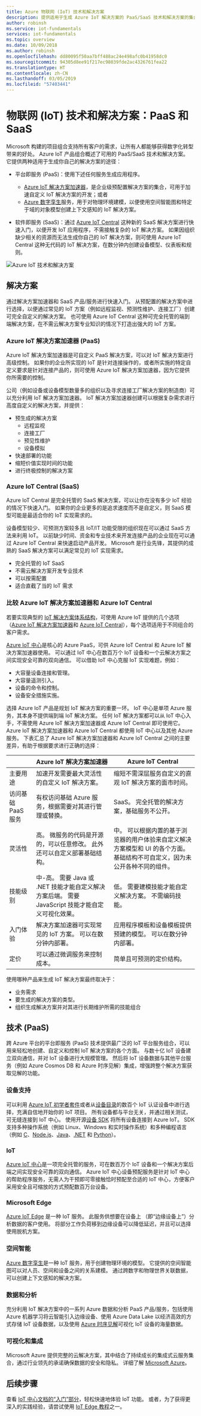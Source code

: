 ```yaml
---
title: Azure 物联网 (IoT) 技术和解决方案
description: 提供适用于生成 Azure IoT 解决方案的 PaaS/SaaS 技术和解决方案的集合。
author: robinsh
ms.service: iot-fundamentals
services: iot-fundamentals
ms.topic: overview
ms.date: 10/09/2018
ms.author: robinsh
ms.openlocfilehash: dd80095f50aa7bff488ac24e498afc0b41958dc0
ms.sourcegitcommit: 94305d8ee91f217ec98039fde2ac4326761fea22
ms.translationtype: HT
ms.contentlocale: zh-CN
ms.lasthandoff: 03/05/2019
ms.locfileid: "57403441"
---
```

# <a name="internet-of-things-iot-technologies-and-solutions-paas-and-saas"></a>物联网 (IoT) 技术和解决方案：PaaS 和 SaaS

Microsoft 构建的项目组合支持所有客户的需求，让所有人都能够获得数字化转型带来的好处。 Azure IoT 产品组合概述了可用的 PaaS/SaaS 技术和解决方案。 它提供两种适用于生成你自己的解决方案的途径：

- 平台即服务 (PaaS)：使用下述任何服务生成应用程序。
    - [Azure IoT 解决方案加速器](https://www.azureiotsolutions.com/)，是企业级预配置解决方案的集合，可用于加速自定义 IoT 解决方案的开发；或者 
    - [Azure 数字孪生](https://azure.microsoft.com/services/digital-twins/)服务，用于对物理环境建模，以便使用空间智能图和特定于域的对象模型创建上下文感知的 IoT 解决方案。

- 软件即服务 (SaaS)：通过 [Azure IoT Central](https://azure.microsoft.com/services/iot-central/) 这种新的 SaaS 解决方案进行快速入门，以便开发 IoT 应用程序，不需接触复杂的 IoT 解决方案。 如果因组织缺少相关的资源而无法生成你自己的 IoT 解决方案，则可使用 Azure IoT Central 这种无代码的 IoT 解决方案，在数分钟内创建设备模型、仪表板和规则。

![Azure IoT 技术和解决方案](./media/iot-services-and-technologies/paas-saas-technologies-solutions.png)

## <a name="solutions"></a>解决方案

通过解决方案加速器和 SaaS 产品/服务进行快速入门。 从预配置的解决方案中进行选择，以便通过常见的 IoT 方案（例如远程监视、预测性维护、连接工厂）创建可完全自定义的解决方案。 也可使用 Azure IoT Central 这种可完全托管的端到端解决方案，在不需云解决方案专业知识的情况下打造出强大的 IoT 方案。

### <a name="azure-iot-solution-accelerators-paas"></a>Azure IoT 解决方案加速器 (PaaS)

Azure IoT 解决方案加速器是可自定义 PaaS 解决方案，可以对 IoT 解决方案进行高级控制。 如果你的企业所实现的 IoT 是针对连接操作的，或者所实施的特定自定义要求是针对连接产品的，则可使用 Azure IoT 解决方案加速器，因为它提供你所需要的控制。 

公司（例如设备或设备模型数量多的组织以及寻求连接工厂解决方案的制造商）可以充分利用 IoT 解决方案加速器。 IoT 解决方案加速器创建可以根据复杂需求进行高度自定义的解决方案，并提供： 

- 预生成的解决方案
    - 远程监视
    - 连接工厂
    - 预见性维护
    - 设备模拟
- 快速部署的功能
- 缩短价值实现时间的功能
- 进行终极控制的解决方案 
 
### <a name="azure-iot-central-saas"></a>Azure IoT Central (SaaS)

Azure IoT Central 是完全托管的 SaaS 解决方案，可以让你在没有多少 IoT 经验的情况下快速入门。 如果你的企业更多的是追求速度而不是自定义，则 SaaS 模型可能是最适合你的 IoT 实现需求的。 

设备模型较少、可预测方案较多且 IoT/IT 功能受限的组织现在可以通过 SaaS 方法来利用 IoT。 以前缺少时间、资金和专业技术来开发连接产品的企业现在可以通过 Azure IoT Central 来快速启动产品开发。 Microsoft 是行业先锋，其提供的成熟的 SaaS 解决方案可以满足常见的 IoT 实现需求。 

- 完全托管的 IoT SaaS
- 不需云解决方案开发专业技术
- 可以按需配置
- 适合直截了当的 IoT 需求

### <a name="compare-azure-iot-solution-accelerators-and-azure-iot-central"></a>比较 Azure IoT 解决方案加速器和 Azure IoT Central

若要实现典型的 [IoT 解决方案体系结构](/azure/iot-fundamentals/iot-introduction)，可使用 Azure IoT 提供的几个选项（[Azure IoT 解决方案加速器](/azure/iot-suite)和 [Azure IoT Central](https://www.microsoft.com/internet-of-things/iot-central-saas-solutions)），每个选项适用于不同组合的客户需求。

[Azure IoT 中心](https://azure.microsoft.com/services/iot-hub/)是核心的 Azure PaaS，可供 Azure IoT Central 和 Azure IoT 解决方案加速器使用。 可以通过 IoT 中心在数百万个 IoT 设备和一个云解决方案之间实现安全可靠的双向通信。 可以借助 IoT 中心克服 IoT 实现难题，例如：

* 大容量设备连接和管理。
* 大容量遥测引入。
* 设备的命令和控制。
* 设备安全措施实施。

选择 Azure IoT 产品是规划 IoT 解决方案的重要一环。 IoT 中心是单项 Azure 服务，其本身不提供端到端 IoT 解决方案。 任何 IoT 解决方案都可以从 IoT 中心入手，不需使用 Azure IoT 解决方案加速器或 Azure IoT Central 即可使用它。 Azure IoT 解决方案加速器和 Azure IoT Central 都使用 IoT 中心以及其他 Azure 服务。 下表汇总了 Azure IoT 解决方案加速器和 Azure IoT Central 之间的主要差异，有助于根据要求进行正确的选择：

|                        | Azure IoT 解决方案加速器 | Azure IoT Central |
| ---------------------- | --------- | ----------- |
| 主要用途 | 加速开发需要最大灵活性的自定义 IoT 解决方案。 | 缩短不需深层服务自定义的直观 IoT 解决方案的面市时间。 |
| 访问基础 PaaS 服务          | 有权访问基础 Azure 服务，根据需要对其进行管理或替换。 | SaaS。 完全托管的解决方案，基础服务不公开。 |
| 灵活性            | 高。 微服务的代码是开源的，可以任意修改。 此外还可以自定义部署基础结构。| 中。 可以根据内置的基于浏览器的用户体验来自定义解决方案模型和 UI 的各个方面。 基础结构不可自定义，因为未公开各种不同的组件。|
| 技能级别                 | 中-高。 需要 Java 或 .NET 技能才能自定义解决方案后端。 需要 JavaScript 技能才能自定义可视化效果。 | 低。 需要建模技能才能自定义解决方案。 不需编码技能。 |
| 入门体验 | 解决方案加速器可实现常见的 IoT 方案。 可以在数分钟内部署。 | 应用程序模板和设备模板提供预建的模型。 可以在数分钟内部署。 |
| 定价                | 可以通过微调服务来控制成本。 | 简单且可预测的定价结构。 |

使用哪种产品来生成 IoT 解决方案最终取决于：

* 业务需求
* 要生成的解决方案的类型。
* 组织生成解决方案并对其进行长期维护所需的技能组合

## <a name="technologies-paas"></a>技术 (PaaS)

跨 Azure 平台的平台即服务 (PaaS) 技术提供最广泛的 IoT 平台服务组合，可以用来轻松地创建、自定义和控制 IoT 解决方案的各个方面。 与数十亿 IoT 设备建立双向通信，并对 IoT 设备进行大规模管理。 然后将 IoT 设备数据与其他平台服务（例如 Azure Cosmos DB 和 Azure 时序见解）集成，增强跨整个解决方案获取见解的功能。 

### <a name="device-support"></a>设备支持

可以利用 [Azure IoT 初学者套件](https://catalog.azureiotsolutions.com/kits)或者从[设备目录](https://catalog.azureiotsolutions.com/)的数百个 IoT 认证设备中进行选择，充满自信地开始你的 IoT 项目。 所有设备都与平台无关，并通过相关测试，可无缝连接到 IoT 中心。
使用开源[设备 SDK](/azure/iot-hub/iot-hub-devguide-sdks) 将所有设备连接到 Azure IoT。 SDK 支持多种操作系统（例如 Linux、Windows 和实时操作系统）和多种编程语言（例如 [C](https://github.com/Azure/azure-iot-sdk-c)、[Node.js](https://github.com/Azure/azure-iot-sdk-node)、[Java](https://github.com/Azure/azure-iot-sdk-java)、[.NET](https://github.com/Azure/azure-iot-sdk-csharp) 和 [Python](https://github.com/Azure/azure-iot-sdk-python)）。

### <a name="iot"></a>IoT 
[Azure IoT 中心](https://azure.microsoft.com/services/iot-hub/)是一项完全托管的服务，可在数百万个 IoT 设备和一个解决方案后端之间实现安全可靠的双向通信。 Azure IoT 中心设备预配服务是针对 IoT 中心的帮助程序服务，无需人为干预即可零接触恰时预配至合适的 IoT 中心，方便客户采用安全且可缩放的方式预配数百万台设备。

### <a name="edge"></a>Microsoft Edge
[Azure IoT Edge](https://azure.microsoft.com/services/iot-edge/) 是一种 IoT 服务。 此服务供想要在设备上 （即“边缘设备上”）分析数据的客户使用。 将部分工作负荷移到边缘设备可以降低延迟，并且可以选择使用脱机方案。

### <a name="spatial-intelligence"></a>空间智能
[Azure 数字孪生](https://azure.microsoft.com/services/digital-twins/)是一种 IoT 服务，用于创建物理环境的模型。 它提供的空间智能图可以对人员、空间和设备之间的关系建模。 通过跨数字和物理世界关联数据，可以创建上下文感知的解决方案。  

### <a name="data-and-analytics"></a>数据和分析
充分利用 IoT 解决方案中的一系列 Azure 数据和分析 PaaS 产品/服务，包括使用 Azure 机器学习将云智能引入边缘设备、使用 Azure Data Lake 以经济高效的方式存储 IoT 设备数据，以及使用 [Azure 时序见解](https://azure.microsoft.com/services/time-series-insights/)可视化 IoT 设备的海量数据。

### <a name="visualization-and-integration"></a>可视化和集成
Microsoft Azure 提供完整的云解决方案，其中结合了持续成长的集成式云服务集合，通过行业领先的承诺确保数据的安全和隐私。 详细了解 [Microsoft Azure](https://azure.microsoft.com/)。

## <a name="next-steps"></a>后续步骤

查看 [IoT 中心文档的“入门”部分](/azure/iot-hub/iot-hub-get-started)，轻松快速地体验 IoT 功能。 或者，为了获得更深入的实践经验，请尝试使用 [IoT Edge 教程](/azure/iot-edge/tutorial-simulate-device-windows)之一。
